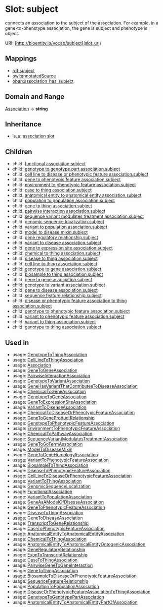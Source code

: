 # Slot: subject


connects an association to the subject of the association. For example, in a gene-to-phenotype association, the gene is subject and phenotype is object.

URI: [http://bioentity.io/vocab/subject](slot_uri)
## Mappings

 * [rdf:subject](http://purl.obolibrary.org/obo/rdf_subject)
 * [owl:annotatedSource](http://purl.obolibrary.org/obo/owl_annotatedSource)
 * [oban:association_has_subject](http://purl.obolibrary.org/obo/oban_association_has_subject)
## Domain and Range

[Association](Association.md) -> **string**
## Inheritance

 *  is_a: [association slot](association_slot.md)
## Children

 *  child: [functional association.subject](functional_association_subject.md)
 *  child: [genotype to genotype part association.subject](genotype_to_genotype_part_association_subject.md)
 *  child: [cell line to disease or phenotypic feature association.subject](cell_line_to_disease_or_phenotypic_feature_association_subject.md)
 *  child: [gene to phenotypic feature association.subject](gene_to_phenotypic_feature_association_subject.md)
 *  child: [environment to phenotypic feature association.subject](environment_to_phenotypic_feature_association_subject.md)
 *  child: [case to thing association.subject](case_to_thing_association_subject.md)
 *  child: [anatomical entity to anatomical entity association.subject](anatomical_entity_to_anatomical_entity_association_subject.md)
 *  child: [population to population association.subject](population_to_population_association_subject.md)
 *  child: [gene to thing association.subject](gene_to_thing_association_subject.md)
 *  child: [pairwise interaction association.subject](pairwise_interaction_association_subject.md)
 *  child: [sequence variant modulates treatment association.subject](sequence_variant_modulates_treatment_association_subject.md)
 *  child: [genomic sequence localization.subject](genomic_sequence_localization_subject.md)
 *  child: [variant to population association.subject](variant_to_population_association_subject.md)
 *  child: [model to disease mixin.subject](model_to_disease_mixin_subject.md)
 *  child: [gene regulatory relationship.subject](gene_regulatory_relationship_subject.md)
 *  child: [variant to disease association.subject](variant_to_disease_association_subject.md)
 *  child: [gene to expression site association.subject](gene_to_expression_site_association_subject.md)
 *  child: [chemical to thing association.subject](chemical_to_thing_association_subject.md)
 *  child: [disease to thing association.subject](disease_to_thing_association_subject.md)
 *  child: [cell line to thing association.subject](cell_line_to_thing_association_subject.md)
 *  child: [genotype to gene association.subject](genotype_to_gene_association_subject.md)
 *  child: [biosample to thing association.subject](biosample_to_thing_association_subject.md)
 *  child: [gene to gene association.subject](gene_to_gene_association_subject.md)
 *  child: [genotype to variant association.subject](genotype_to_variant_association_subject.md)
 *  child: [gene to disease association.subject](gene_to_disease_association_subject.md)
 *  child: [sequence feature relationship.subject](sequence_feature_relationship_subject.md)
 *  child: [disease or phenotypic feature association to thing association.subject](disease_or_phenotypic_feature_association_to_thing_association_subject.md)
 *  child: [genotype to phenotypic feature association.subject](genotype_to_phenotypic_feature_association_subject.md)
 *  child: [variant to phenotypic feature association.subject](variant_to_phenotypic_feature_association_subject.md)
 *  child: [variant to thing association.subject](variant_to_thing_association_subject.md)
 *  child: [genotype to thing association.subject](genotype_to_thing_association_subject.md)
## Used in

 *  usage: [GenotypeToThingAssociation](GenotypeToThingAssociation.md)
 *  usage: [CellLineToThingAssociation](CellLineToThingAssociation.md)
 *  usage: [Association](Association.md)
 *  usage: [GeneToGeneAssociation](GeneToGeneAssociation.md)
 *  usage: [PairwiseInteractionAssociation](PairwiseInteractionAssociation.md)
 *  usage: [GenotypeToVariantAssociation](GenotypeToVariantAssociation.md)
 *  usage: [GeneHasVariantThatContributesToDiseaseAssociation](GeneHasVariantThatContributesToDiseaseAssociation.md)
 *  usage: [ChemicalToGeneAssociation](ChemicalToGeneAssociation.md)
 *  usage: [GenotypeToGeneAssociation](GenotypeToGeneAssociation.md)
 *  usage: [GeneToExpressionSiteAssociation](GeneToExpressionSiteAssociation.md)
 *  usage: [VariantToDiseaseAssociation](VariantToDiseaseAssociation.md)
 *  usage: [ChemicalToDiseaseOrPhenotypicFeatureAssociation](ChemicalToDiseaseOrPhenotypicFeatureAssociation.md)
 *  usage: [GeneToGeneProductRelationship](GeneToGeneProductRelationship.md)
 *  usage: [GenotypeToPhenotypicFeatureAssociation](GenotypeToPhenotypicFeatureAssociation.md)
 *  usage: [EnvironmentToPhenotypicFeatureAssociation](EnvironmentToPhenotypicFeatureAssociation.md)
 *  usage: [ChemicalToPathwayAssociation](ChemicalToPathwayAssociation.md)
 *  usage: [SequenceVariantModulatesTreatmentAssociation](SequenceVariantModulatesTreatmentAssociation.md)
 *  usage: [GeneToGoTermAssociation](GeneToGoTermAssociation.md)
 *  usage: [ModelToDiseaseMixin](ModelToDiseaseMixin.md)
 *  usage: [GeneToGeneHomologyAssociation](GeneToGeneHomologyAssociation.md)
 *  usage: [VariantToPhenotypicFeatureAssociation](VariantToPhenotypicFeatureAssociation.md)
 *  usage: [BiosampleToThingAssociation](BiosampleToThingAssociation.md)
 *  usage: [DiseaseToPhenotypicFeatureAssociation](DiseaseToPhenotypicFeatureAssociation.md)
 *  usage: [CellLineToDiseaseOrPhenotypicFeatureAssociation](CellLineToDiseaseOrPhenotypicFeatureAssociation.md)
 *  usage: [VariantToThingAssociation](VariantToThingAssociation.md)
 *  usage: [GenomicSequenceLocalization](GenomicSequenceLocalization.md)
 *  usage: [FunctionalAssociation](FunctionalAssociation.md)
 *  usage: [VariantToPopulationAssociation](VariantToPopulationAssociation.md)
 *  usage: [GeneAsAModelOfDiseaseAssociation](GeneAsAModelOfDiseaseAssociation.md)
 *  usage: [GeneToPhenotypicFeatureAssociation](GeneToPhenotypicFeatureAssociation.md)
 *  usage: [DiseaseToThingAssociation](DiseaseToThingAssociation.md)
 *  usage: [GeneToDiseaseAssociation](GeneToDiseaseAssociation.md)
 *  usage: [TranscriptToGeneRelationship](TranscriptToGeneRelationship.md)
 *  usage: [CaseToPhenotypicFeatureAssociation](CaseToPhenotypicFeatureAssociation.md)
 *  usage: [AnatomicalEntityToAnatomicalEntityAssociation](AnatomicalEntityToAnatomicalEntityAssociation.md)
 *  usage: [ChemicalToThingAssociation](ChemicalToThingAssociation.md)
 *  usage: [AnatomicalEntityToAnatomicalEntityOntogenicAssociation](AnatomicalEntityToAnatomicalEntityOntogenicAssociation.md)
 *  usage: [GeneRegulatoryRelationship](GeneRegulatoryRelationship.md)
 *  usage: [ExonToTranscriptRelationship](ExonToTranscriptRelationship.md)
 *  usage: [CaseToThingAssociation](CaseToThingAssociation.md)
 *  usage: [PairwiseGeneToGeneInteraction](PairwiseGeneToGeneInteraction.md)
 *  usage: [GeneToThingAssociation](GeneToThingAssociation.md)
 *  usage: [BiosampleToDiseaseOrPhenotypicFeatureAssociation](BiosampleToDiseaseOrPhenotypicFeatureAssociation.md)
 *  usage: [SequenceFeatureRelationship](SequenceFeatureRelationship.md)
 *  usage: [PopulationToPopulationAssociation](PopulationToPopulationAssociation.md)
 *  usage: [DiseaseOrPhenotypicFeatureAssociationToThingAssociation](DiseaseOrPhenotypicFeatureAssociationToThingAssociation.md)
 *  usage: [GenotypeToGenotypePartAssociation](GenotypeToGenotypePartAssociation.md)
 *  usage: [AnatomicalEntityToAnatomicalEntityPartOfAssociation](AnatomicalEntityToAnatomicalEntityPartOfAssociation.md)
